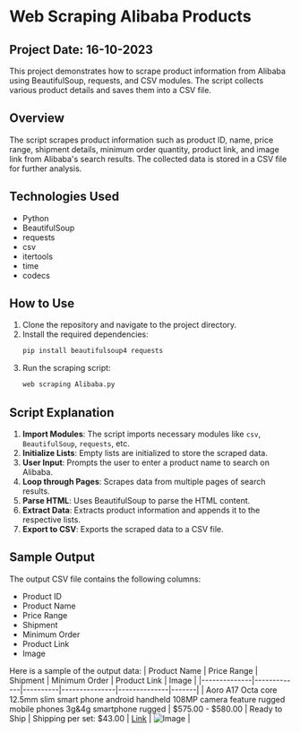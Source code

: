 # Web Scraping Alibaba Products

## Project Date: 16-10-2023

This project demonstrates how to scrape product information from Alibaba using BeautifulSoup, requests, and CSV modules. The script collects various product details and saves them into a CSV file.

## Overview

The script scrapes product information such as product ID, name, price range, shipment details, minimum order quantity, product link, and image link from Alibaba's search results. The collected data is stored in a CSV file for further analysis.

## Technologies Used

- Python
- BeautifulSoup
- requests
- csv
- itertools
- time
- codecs

## How to Use

1. Clone the repository and navigate to the project directory.
2. Install the required dependencies:
    ```bash
    pip install beautifulsoup4 requests
    ```
3. Run the scraping script:
    ```bash
    web scraping Alibaba.py
    ```

## Script Explanation

1. **Import Modules**: The script imports necessary modules like `csv`, `BeautifulSoup`, `requests`, etc.
2. **Initialize Lists**: Empty lists are initialized to store the scraped data.
3. **User Input**: Prompts the user to enter a product name to search on Alibaba.
4. **Loop through Pages**: Scrapes data from multiple pages of search results.
5. **Parse HTML**: Uses BeautifulSoup to parse the HTML content.
6. **Extract Data**: Extracts product information and appends it to the respective lists.
7. **Export to CSV**: Exports the scraped data to a CSV file.

## Sample Output

The output CSV file contains the following columns:
- Product ID
- Product Name
- Price Range
- Shipment
- Minimum Order
- Product Link
- Image

Here is a sample of the output data:
| Product Name | Price Range | Shipment | Minimum Order | Product Link | Image |
|--------------|-------------|----------|---------------|--------------|-------|
| Aoro A17 Octa core 12.5mm slim smart phone android handheld 108MP camera feature rugged mobile phones 3g&4g smartphone rugged | $575.00 - $580.00 | Ready to Ship | Shipping per set: $43.00 | [Link](https://www.alibaba.com/product-detail/Aoro-A17-Octa-core-12-5mm_1600713688510.html) | ![Image](//s.alicdn.com/@sc04/kf/H396c3c10d77f4188847b51c398d415cdE.png_300x300.png) |


